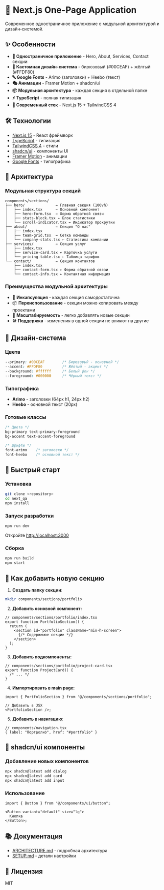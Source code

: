 # 🚀 Next.js One-Page Application

Современное одностраничное приложение с модульной архитектурой и дизайн-системой.

## ✨ Особенности

- **📱 Одностраничное приложение** - Hero, About, Services, Contact секции
- **🎨 Кастомная дизайн-система** - бирюзовый (#00CEAF) + жёлтый (#FFDF80)
- **🔤 Google Fonts** - Arimo (заголовки) + Heebo (текст)
- **🎭 Анимации** - Framer Motion + shadcn/ui
- **📦 Модульная архитектура** - каждая секция в отдельной папке
- **⚡ TypeScript** - полная типизация
- **🎯 Современный стек** - Next.js 15 + TailwindCSS 4

## 🛠️ Технологии

- [Next.js 15](https://nextjs.org/) - React фреймворк
- [TypeScript](https://www.typescriptlang.org/) - типизация
- [TailwindCSS 4](https://tailwindcss.com/) - стили
- [shadcn/ui](https://ui.shadcn.com/) - компоненты UI
- [Framer Motion](https://www.framer.com/motion/) - анимации
- [Google Fonts](https://fonts.google.com/) - типографика

## 📁 Архитектура

### Модульная структура секций

```
components/sections/
├── hero/              ← Главная секция (100vh)
│   ├── index.tsx      ← Основной компонент
│   ├── hero-form.tsx  ← Форма обратной связи
│   ├── stats-block.tsx ← Блок статистики
│   └── scroll-indicator.tsx ← Индикатор прокрутки
├── about/             ← Секция "О нас"
│   ├── index.tsx
│   ├── team-grid.tsx  ← Сетка команды
│   └── company-stats.tsx ← Статистика компании
├── services/          ← Секция услуг
│   ├── index.tsx
│   ├── service-card.tsx ← Карточка услуги
│   └── pricing-table.tsx ← Таблица тарифов
└── contact/           ← Секция контактов
    ├── index.tsx
    ├── contact-form.tsx ← Форма обратной связи
    └── contact-info.tsx ← Контактная информация
```

### Преимущества модульной архитектуры

- 🔗 **Инкапсуляция** - каждая секция самодостаточна
- 📦 **Переиспользование** - секции можно копировать между проектами
- 🚀 **Масштабируемость** - легко добавлять новые секции
- 🛠️ **Поддержка** - изменения в одной секции не влияют на другие

## 🎨 Дизайн-система

### Цвета

```css
--primary: #00CEAF        /* Бирюзовый - основной */
--accent: #FFDF80         /* Жёлтый - акцент */
--background: #ffffff     /* Белый фон */
--foreground: #000000     /* Чёрный текст */
```

### Типографика

- **Arimo** - заголовки (64px h1, 24px h2)
- **Heebo** - основной текст (20px)

### Готовые классы

```css
/* Цвета */
bg-primary text-primary-foreground
bg-accent text-accent-foreground

/* Шрифты */
font-arimo    /* заголовки */
font-heebo    /* основной текст */
```

## 🚀 Быстрый старт

### Установка

```bash
git clone <repository>
cd next_qa
npm install
```

### Запуск разработки

```bash
npm run dev
```

Откройте [http://localhost:3000](http://localhost:3000)

### Сборка

```bash
npm run build
npm start
```

## 📝 Как добавить новую секцию

1. **Создать папку секции:**

```bash
mkdir components/sections/portfolio
```

2. **Добавить основной компонент:**

```tsx
// components/sections/portfolio/index.tsx
export function PortfolioSection() {
  return (
    <section id="portfolio" className="min-h-screen">
      {/* Содержимое секции */}
    </section>
  );
}
```

3. **Добавить подкомпоненты:**

```tsx
// components/sections/portfolio/project-card.tsx
export function ProjectCard() {
  /* ... */
}
```

4. **Импортировать в main page:**

```tsx
import { PortfolioSection } from "@/components/sections/portfolio";

// Добавить в JSX
<PortfolioSection />;
```

5. **Добавить в навигацию:**

```tsx
// components/navigation.tsx
{ label: "Портфолио", href: "#portfolio" }
```

## 🎯 shadcn/ui компоненты

### Добавление новых компонентов

```bash
npx shadcn@latest add dialog
npx shadcn@latest add card
npx shadcn@latest add input
```

### Использование

```tsx
import { Button } from "@/components/ui/button";

<Button variant="default" size="lg">
  Кнопка
</Button>;
```

## 📚 Документация

- [ARCHITECTURE.md](./ARCHITECTURE.md) - подробная архитектура
- [SETUP.md](./SETUP.md) - детали настройки

## 📄 Лицензия

MIT
